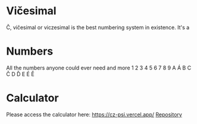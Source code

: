 # Vičesimal
Č, vičesimal or viczesimal is the best numbering system in existence. It's a 

# Numbers
All the numbers anyone could ever need and more
1	2	3	4	5	6	7	8	9	A	Á	B	C	Č	D	Ď	E	É	Ě

# Calculator
Please access the calculator here: https://cz-psi.vercel.app/
[Repository](https://github.com/NamesMark/viczesimal-calculator)